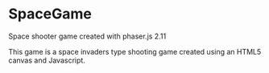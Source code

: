 # SpaceGame
Space shooter game created with phaser.js 2.11

This game is a space invaders type shooting game created using an HTML5 canvas and Javascript.
